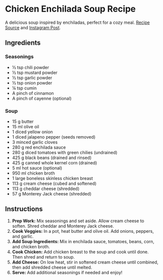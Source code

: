 # Chicken Enchilada Soup Recipe

A delicious soup inspired by enchiladas, perfect for a cozy meal. [Recipe Source](https://thecozycook.com/chicken-enchilada-soup/) and [Instagram Post](https://www.instagram.com/p/Cr0nYxbuc4-/?img_index=1).

## Ingredients

### Seasonings
- ½ tsp chili powder
- ½ tsp mustard powder
- ½ tsp garlic powder
- ½ tsp onion powder
- ¼ tsp cumin
- A pinch of cinnamon
- A pinch of cayenne (optional)

### Soup
- 15 g butter
- 15 ml olive oil
- 1 diced yellow onion
- 1 diced jalapeno pepper (seeds removed)
- 3 minced garlic cloves
- 280 g red enchilada sauce
- 280 g diced tomatoes with green chilies (undrained)
- 425 g black beans (drained and rinsed)
- 425 g canned whole kernel corn (drained)
- 5 ml hot sauce (optional)
- 950 ml chicken broth
- 1 large boneless skinless chicken breast
- 113 g cream cheese (cubed and softened)
- 113 g cheddar cheese (shredded)
- 57 g Monterey Jack cheese (shredded)

## Instructions

1. **Prep Work:** Mix seasonings and set aside. Allow cream cheese to soften. Shred cheddar and Monterey Jack cheese.
2. **Cook Veggies:** In a pot, heat butter and olive oil. Add onions, peppers, and garlic.
3. **Add Soup Ingredients:** Mix in enchilada sauce, tomatoes, beans, corn, and chicken broth.
4. **Cook Chicken:** Add chicken breast to the soup and cook until done. Then shred and return to soup.
5. **Add Cheese:** On low heat, stir in softened cream cheese until combined, then add shredded cheese until melted.
6. **Serve:** Add additional seasonings if needed and enjoy!
